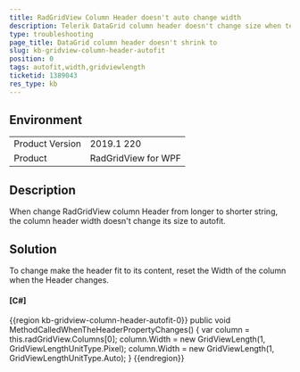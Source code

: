 ```yaml
---
title: RadGridView Column Header doesn't auto change width
description: Telerik DataGrid column header doesn't change size when text gets smaller
type: troubleshooting
page_title: DataGrid column header doesn't shrink to 
slug: kb-gridview-column-header-autofit
position: 0
tags: autofit,width,gridviewlength
ticketid: 1389043
res_type: kb
---
```


## Environment
<table>
	<tr>
		<td>Product Version</td>
		<td>2019.1 220</td>
	</tr>
	<tr>
		<td>Product</td>
		<td>RadGridView for WPF</td>
	</tr>
</table>

## Description

When change RadGridView column Header from longer to shorter string, the column header width doesn't change its size to autofit.

## Solution

To change make the header fit to its content, reset the Width of the column when the Header changes.

#### __[C#]__
{{region kb-gridview-column-header-autofit-0}}
	public void MethodCalledWhenTheHeaderPropertyChanges()
	{
		var column = this.radGridView.Columns[0];
		column.Width = new GridViewLength(1, GridViewLengthUnitType.Pixel);
		column.Width = new GridViewLength(1, GridViewLengthUnitType.Auto);
	}
{{endregion}}


